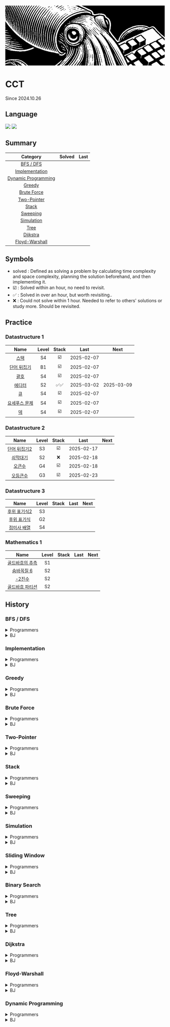 <a href="*"><img src="./banner.jpg"></a>

# CCT

Since 2024.10.26

## Language

<a href="*"><img src="https://img.shields.io/badge/java-007396?style=for-the-badge&logo=OpenJDK&logoColor=white"></a>
<a href="*"><img src="https://img.shields.io/badge/JavaScript-F7DF1E?style=for-the-badge&logo=JavaScript&logoColor=white"></a>

## Summary

|                  Category                   | Solved | Last |
| :-----------------------------------------: | :----: | :--: |
|           [BFS / DFS](#bfs--dfs)            |        |      |
|      [Implementation](#implementation)      |        |      |
| [Dynamic Programming](#dynamic-programming) |        |      |
|              [Greedy](#greedy)              |        |      |
|         [Brute Force](#brute-force)         |        |      |
|         [Two-Pointer](#two-pointer)         |        |      |
|               [Stack](#Stack)               |        |      |
|            [Sweeping](#sweeping)            |        |      |
|          [Simulation](#simulation)          |        |      |
|                [Tree](#tree)                |        |      |
|            [Dijkstra](#dijkstra)            |        |      |
|      [Floyd-Warshall](#floyd-warshall)      |        |      |

## Symbols

- solved : Defined as solving a problem by calculating time complexity and space complexity, planning the solution beforehand, and then implementing it.
- ☑️ : Solved within an hour, no need to revisit.
- ✅ : Solved in over an hour, but worth revisiting..
- ❌ : Could not solve within 1 hour. Needed to refer to others' solutions or study more. Should be revisited.

## Practice

### Datastructure 1

|                         Name                          | Level | Stack |    Last    |    Next    |
| :---------------------------------------------------: | :---: | :---: | :--------: | :--------: |
|     [스택](https://www.acmicpc.net/problem/10828)     |  S4   |  ☑️   | 2025-02-07 |            |
|  [단어 뒤집기](https://www.acmicpc.net/problem/9093)  |  B1   |  ☑️   | 2025-02-07 |            |
|     [괄호](https://www.acmicpc.net/problem/9012)      |  S4   |  ☑️   | 2025-02-07 |            |
|    [에디터](https://www.acmicpc.net/problem/1406)     |  S2   | ✅✅  | 2025-03-02 | 2025-03-09 |
|      [큐](https://www.acmicpc.net/problem/10845)      |  S4   |  ☑️   | 2025-02-07 |            |
| [요세푸스 문제](https://www.acmicpc.net/problem/1158) |  S4   |  ☑️   | 2025-02-07 |            |
|      [덱](https://www.acmicpc.net/problem/10866)      |  S4   |  ☑️   | 2025-02-07 |            |

### Datastructure 2

|                         Name                          | Level | Stack |    Last    | Next |
| :---------------------------------------------------: | :---: | :---: | :--------: | :--: |
| [단어 뒤집기2](https://www.acmicpc.net/problem/17413) |  S3   |  ☑️   | 2025-02-17 |      |
|   [쇠막대기](https://www.acmicpc.net/problem/10799)   |  S2   |  ❌   | 2025-02-18 |      |
|    [오큰수](https://www.acmicpc.net/problem/17298)    |  G4   |  ☑️   | 2025-02-18 |      |
|   [오등큰수](https://www.acmicpc.net/problem/17299)   |  G3   |  ☑️   | 2025-02-23 |      |

### Datastructure 3

|                         Name                         | Level | Stack | Last | Next |
| :--------------------------------------------------: | :---: | :---: | :--: | :--: |
| [후위 표기식2](https://www.acmicpc.net/problem/1935) |  S3   |       |      |      |
| [후위 표기식](https://www.acmicpc.net/problem/1918)  |  G2   |       |      |      |
| [접미사 배열](https://www.acmicpc.net/problem/11656) |  S4   |       |      |      |

### Mathematics 1

|                           Name                           | Level | Stack | Last | Next |
| :------------------------------------------------------: | :---: | :---: | :--: | :--: |
| [골드바흐의 추측](https://www.acmicpc.net/problem/6588)  |  S1   |       |      |      |
|   [숨바꼭질 6](https://www.acmicpc.net/problem/17087)    |  S2   |       |      |      |
|      [-2진수](https://www.acmicpc.net/problem/2089)      |  S2   |       |      |      |
| [골드바흐 파티션](https://www.acmicpc.net/problem/17103) |  S2   |       |      |      |

## History

### BFS / DFS

<details>
  <summary>Programmers</summary>
</details>
<details>
  <summary>BJ</summary>

|                           Name                            | Level | Stack |    Last    |    Next    |
| :-------------------------------------------------------: | :---: | :---: | :--------: | :--------: |
|    [유기농 배추](https://www.acmicpc.net/problem/1012)    |  S2   |  ☑️   | 2025-02-15 |            |
| [연결 요소의 개수](https://www.acmicpc.net/problem/11724) |  S2   |  ☑️   | 2025-02-15 |            |
|     [안전 영역](https://www.acmicpc.net/problem/2468)     |  S1   |  ☑️   | 2025-02-15 |            |
|     [미로 탐색](https://www.acmicpc.net/problem/2178)     |  S1   |  ☑️   | 2025-02-15 |            |
|  [단지번호붙이기](https://www.acmicpc.net/problem/2667)   |  S1   |  ☑️   | 2025-02-15 |            |
|     [숨바꼭질](https://www.acmicpc.net/problem/1697)      |  S1   |  ✅   | 2025-02-15 | 2025-02-18 |
|     [적록색약](https://www.acmicpc.net/problem/10026)     |  G5   |  ☑️   | 2025-02-15 |            |
|      [토마토](https://www.acmicpc.net/problem/7576)       |  G5   |  ☑️   | 2025-02-15 |            |
| [트리의 부모 찾기](https://www.acmicpc.net/problem/11725) |  S2   |  ☑️   | 2025-02-15 |            |
|      [알파벳](https://www.acmicpc.net/problem/1987)       |  G4   |  ☑️   | 2025-02-16 |            |
|   [나이트의 이동](https://www.acmicpc.net/problem/7562)   |  S1   |  ☑️   | 2025-02-16 |            |
|    [영역 구하기](https://www.acmicpc.net/problem/2583)    |  S1   |  ☑️   | 2025-02-16 |            |
|     [섬의 개수](https://www.acmicpc.net/problem/4963)     |  S2   |  ☑️   | 2025-02-17 |            |
|      [A → B](https://www.acmicpc.net/problem/16953)       |  S2   |  ☑️   | 2025-02-17 |            |
|    [이분 그래프](https://www.acmicpc.net/problem/1707)    |  G4   |  ❌   | 2025-02-18 | 2025-02-21 |
|      [연구소](https://www.acmicpc.net/problem/14502)      |  G4   |  ❌   | 2025-02-18 | 2025-02-21 |
|      [토마토](https://www.acmicpc.net/problem/7569)       |  G5   |  ☑️   | 2025-02-19 |            |
|     [촌수계산](https://www.acmicpc.net/problem/2644)      |  S2   |  ✅   | 2025-02-19 | 2025-02-22 |
|       [빙산](https://www.acmicpc.net/problem/2573)        |  G4   |  ☑️   | 2025-02-19 |            |
|    [트리의 지름](https://www.acmicpc.net/problem/1967)    |  G4   |  ❌   | 2025-02-19 | 2025-02-22 |
|     [알고스팟](https://www.acmicpc.net/problem/1261)      |  G4   |  ✅   | 2025-02-22 | 2025-02-25 |
|    [트리의 지름](https://www.acmicpc.net/problem/1167)    |  G2   |  ☑️   | 2025-02-22 |            |
|      [ABCDE](https://www.acmicpc.net/problem/13023)       |  G5   |  ❌   | 2025-02-24 | 2025-02-27 |
|    [인구 이동](https://www.acmicpc.net/problem/16234)     |  G4   |  ❌   | 2025-02-24 | 2025-02-27 |
|      [결혼식](https://www.acmicpc.net/problem/16234)      |  S2   |  ☑️   | 2025-03-24 |            |
|    [숫자고르기](https://www.acmicpc.net/problem/2668)     |  G5   |  ❌   | 2025-04-12 | 2025-04-17 |

</details>

### Implementation

<details>
  <summary>Programmers</summary>
</details>
<details>
  <summary>BJ</summary>
</details>

### Greedy

<details>
  <summary>Programmers</summary>
</details>
<details>
  <summary>BJ</summary>

|                                 Name                                 | Level | Stack |    Last    |    Next    |
| :------------------------------------------------------------------: | :---: | :---: | :--------: | :--------: |
|        [카드 정렬하기](https://www.acmicpc.net/problem/1715)         |  G4   |  ☑️   | 2025-03-14 |            |
|           [주유소](https://www.acmicpc.net/problem/13305)            |  S3   |  ☑️   | 2025-03-14 |            |
|          [단어 수학](https://www.acmicpc.net/problem/1339)           |  G4   |  ✅   | 2025-03-15 | 2025-03-20 |
|             [센서](https://www.acmicpc.net/problem/2212)             |  G4   | ❌✅  | 2025-03-21 | 2025-04-04 |
|            [컵라면](https://www.acmicpc.net/problem/1781)            |  G2   | ☑️✅  | 2025-04-17 | 2025-04-22 |
|            [공항](https://www.acmicpc.net/problem/10775)             |  G2   |  ☑️   | 2025-03-17 |            |
|       [멀티탭 스케줄링](https://www.acmicpc.net/problem/1700)        |  G1   |  ☑️   | 2025-03-17 |            |
|         [강의실 배정](https://www.acmicpc.net/problem/11000)         |  G5   |  ❌   | 2025-03-17 | 2025-03-22 |
|           [수 묶기](https://www.acmicpc.net/problem/1744)            |  G4   |  ✅   | 2025-03-17 | 2025-03-22 |
|         [수리공 항승](https://www.acmicpc.net/problem/1449)          |  S3   |  ☑️   | 2025-03-18 |            |
|             [행렬](https://www.acmicpc.net/problem/1080)             |  S1   |  ❌   | 2025-03-18 | 2025-03-23 |
|            [과제](https://www.acmicpc.net/problem/13904)             |  G3   |  ✅   | 2025-03-22 | 2025-03-27 |
|             [트리](https://www.acmicpc.net/problem/1068)             |  G5   |  ✅   | 2025-03-23 | 2025-03-28 |
|       [통나무 건너뛰기](https://www.acmicpc.net/problem/11497)       |  S1   |  ☑️   | 2025-03-24 |            |
|        [흙길 보수하기](https://www.acmicpc.net/problem/1911)         |  G5   |  ☑️   | 2025-03-25 |            |
|        [파일 합치기 3](https://www.acmicpc.net/problem/13975)        |  G4   |  ☑️   | 2025-03-26 |            |
|      [최소 회의실 개수](https://www.acmicpc.net/problem/19598)       |  G5   |  ✅   | 2025-03-27 | 2025-04-01 |
|         [크게 만들기](https://www.acmicpc.net/problem/2812)          |  G3   |  ✅   | 2025-03-30 | 2025-04-04 |
|          [시간 관리](https://www.acmicpc.net/problem/1263)           |  G5   |  ✅   | 2025-03-31 | 2025-04-05 |
| [사전 순 최대 공통 부분 수열](https://www.acmicpc.net/problem/30805) |  G4   |  ❌   | 2025-03-31 | 2025-04-05 |
|           [순회강연](https://www.acmicpc.net/problem/2109)           |  G3   |  ☑️   | 2025-04-01 |            |
|         [겹치는 선분](https://www.acmicpc.net/problem/1689)          |  G4   |  ✅   | 2025-04-01 | 2025-04-06 |
|            [달력](https://www.acmicpc.net/problem/20207)             |  G5   |  ☑️   | 2025-04-02 |            |
|         [행복 유치원](https://www.acmicpc.net/problem/13164)         |  G5   |  ✅   | 2025-04-03 | 2025-04-08 |
|        [전구와 스위치](https://www.acmicpc.net/problem/2138)         |  G4   |  ❌   | 2025-04-04 | 2025-04-09 |
|        [공주님의 정원](https://www.acmicpc.net/problem/2457)         |  G3   |  ✅   | 2025-04-05 | 2025-04-10 |
|         [내일 할거야](https://www.acmicpc.net/problem/7983)          |  G5   |  ✅   | 2025-04-07 | 2025-04-12 |
|             [소트](https://www.acmicpc.net/problem/1083)             |  G4   |  ☑️   | 2025-04-08 |            |
|             [소트](https://www.acmicpc.net/problem/1071)             |  P5   |  ☑️   | 2025-04-09 |            |
|              [배](https://www.acmicpc.net/problem/1092)              |  G5   |  ❌   | 2025-04-14 | 2025-04-19 |

</details>

### Brute Force

<details>
  <summary>Programmers</summary>
</details>
<details>
  <summary>BJ</summary>

</details>

### Two-Pointer

<details>
  <summary>Programmers</summary>
</details>
<details>
  <summary>BJ</summary>

</details>

### Stack

<details>
  <summary>Programmers</summary>
</details>
<details>
  <summary>BJ</summary>

</details>

### Sweeping

<details>
  <summary>Programmers</summary>
</details>
<details>
  <summary>BJ</summary>

</details>

### Simulation

<details>
  <summary>Programmers</summary>

</details>
<details>
  <summary>BJ</summary>
</details>

### Sliding Window

<details>
  <summary>Programmers</summary>

</details>
<details>
  <summary>BJ</summary>

</details>

### Binary Search

<details>
  <summary>Programmers</summary>

</details>
<details>
  <summary>BJ</summary>

|                                 Name                                  | Level | Stack |    Last    |    Next    |
| :-------------------------------------------------------------------: | :---: | :---: | :--------: | :--------: |
|          [나무 자르기](https://www.acmicpc.net/problem/2805)          |  S2   |  ☑️   | 2025-02-25 |            |
|          [랜선 자르기](https://www.acmicpc.net/problem/1654)          |  S2   |  ✅   | 2025-02-25 | 2025-02-28 |
|             [게임](https://www.acmicpc.net/problem/1654)              |  S3   |  ✅   | 2025-02-25 | 2025-02-28 |
|             [예산](https://www.acmicpc.net/problem/2512)              |  S2   |  ☑️   | 2025-02-26 |            |
|          [공유기 설치](https://www.acmicpc.net/problem/2110)          |  G4   |  ✅   | 2025-02-26 | 2025-03-01 |
|             [용액](https://www.acmicpc.net/problem/2467)              |  G5   |  ❌   | 2025-02-27 | 2025-03-02 |
|           [중량제한](https://www.acmicpc.net/problem/1939)            |  G3   | ✅✅  | 2025-03-03 | 2025-03-10 |
|             [좋다](https://www.acmicpc.net/problem/1253)              |  G4   | ❌✅  | 2025-02-03 | 2025-03-10 |
|            [세 용액](https://www.acmicpc.net/problem/2473)            |  G3   |  ✅   | 2025-03-01 | 2025-03-04 |
|           [K번째 수](https://www.acmicpc.net/problem/1300)            |  G1   |  ❌   | 2025-03-01 | 2025-03-04 |
| [가장 긴 증가하는 부분 수열 3](https://www.acmicpc.net/problem/12738) |  G2   |  ❌   | 2025-03-02 | 2025-03-05 |
|         [두 배열의 합](https://www.acmicpc.net/problem/2143)          |  G3   |  ✅   | 2025-03-04 | 2025-03-07 |
|           [모자이크](https://www.acmicpc.net/problem/2539)            |  G4   |  ☑️   | 2025-03-05 |            |
|           [입국심사](https://www.acmicpc.net/problem/3079)            |  G5   | ✅☑️  | 2025-03-08 |            |
|        [케이크 자르기](https://www.acmicpc.net/problem/17179)         |  G4   |  ❌   | 2025-03-06 | 2025-03-09 |
|        [창영이와 퇴근](https://www.acmicpc.net/problem/22116)         |  G4   |  ☑️   | 2025-03-06 |            |
|       [블랙 프라이데이](https://www.acmicpc.net/problem/18114)        |  G5   |  ❌   | 2025-03-07 | 2025-03-10 |
|        [색종이와 가위](https://www.acmicpc.net/problem/20444)         |  G5   |  ✅   | 2025-03-07 | 2025-03-10 |
|          [반도체 설계](https://www.acmicpc.net/problem/2352)          |  G2   |  ☑️   | 2025-03-09 |            |
|          [세 수의 합](https://www.acmicpc.net/problem/2295)           |  G4   |  ❌   | 2025-03-09 | 2025-03-14 |
|       [합이 0인 네 정수](https://www.acmicpc.net/problem/7453)        |  G2   |  ❌   | 2025-03-09 | 2025-03-14 |
|         [브리징 시그널](https://www.acmicpc.net/problem/3066)         |  G2   |  ☑️   | 2025-03-10 |            |
|         [Closest Pair](https://www.acmicpc.net/problem/14746)         |  G5   |  ☑️   | 2025-03-10 |            |
|             [채굴](https://www.acmicpc.net/problem/15573)             |  G3   |  ✅   | 2025-03-11 | 2025-03-16 |
|          [Convention](https://www.acmicpc.net/problem/16776)          |  G4   |  ❌   | 2025-03-11 | 2025-03-16 |
|           [전기요금](https://www.acmicpc.net/problem/5710)            |  G4   |  ❌   | 2025-03-12 | 2025-03-17 |
|        [회의실 배정 4](https://www.acmicpc.net/problem/19623)         |  G3   |  ❌   | 2025-03-12 | 2025-03-17 |
|           [놀이 공원](https://www.acmicpc.net/problem/1561)           |  G1   |  ✅   | 2025-03-13 | 2025-03-18 |
|        [부분수열의 합 2](https://www.acmicpc.net/problem/1208)        |  G1   |  ❌   | 2025-03-14 | 2025-03-19 |
|           [냅색문제](https://www.acmicpc.net/problem/1450)            |  G1   |  ✅   | 2025-03-14 | 2025-03-19 |
|          [카드 게임](https://www.acmicpc.net/problem/16566)           |  P5   |  ✅   | 2025-03-25 | 2025-03-30 |

</details>

### Tree

<details>
  <summary>Programmers</summary>

</details>
<details>
  <summary>BJ</summary>

|                           Name                            | Level | Stack |    Last    |    Next    |
| :-------------------------------------------------------: | :---: | :---: | :--------: | :--------: |
|   [네트워크 연결](https://www.acmicpc.net/problem/1922)   |  G4   |  ✅   | 2025-03-19 | 2025-03-24 |
| [최소 스패닝 트리](https://www.acmicpc.net/problem/1197)  |  G4   |  ❌   | 2025-03-19 | 2025-03-24 |
|  [도시 분할 계획](https://www.acmicpc.net/problem/1647)   |  G4   |  ☑️   | 2025-03-19 |            |
|      [전력난](https://www.acmicpc.net/problem/6497)       |  G4   |  ☑️   | 2025-03-19 |            |
|     [여행 가자](https://www.acmicpc.net/problem/1976)     |  G4   |  ☑️   | 2025-03-21 |            |
|      [도서관](https://www.acmicpc.net/problem/1416)       |  G4   |  ✅   | 2025-03-21 | 2025-03-26 |
|    [행성 연결](https://www.acmicpc.net/problem/16398)     |  G4   |  ✅   | 2025-03-23 | 2025-03-28 |
|       [LCA](https://www.acmicpc.net/problem/11437)        |  G3   |  ✅   | 2025-03-24 | 2025-03-29 |
|      [거짓말](https://www.acmicpc.net/problem/1043)       |  G4   |  ❌   | 2025-03-28 | 2025-04-01 |
| [나만 안되는 연애](https://www.acmicpc.net/problem/14621) |  G3   |  ✅   | 2025-04-07 | 2025-04-12 |

</details>

### Dijkstra

<details>
  <summary>Programmers</summary>

</details>
<details>
  <summary>BJ</summary>

|                          Name                           | Level | Stack |    Last    |    Next    |
| :-----------------------------------------------------: | :---: | :---: | :--------: | :--------: |
|    [최단경로](https://www.acmicpc.net/problem/1753)     |  G4   |  ✅   | 2025-03-26 | 2025-03-31 |
| [최소비용 구하기](https://www.acmicpc.net/problem/1916) |  G5   |  ✅   | 2025-03-26 | 2025-03-31 |
|   [숨바꼭질 3](https://www.acmicpc.net/problem/13549)   |  G5   |  ❌   | 2025-03-27 | 2025-04-01 |
|      [파티](https://www.acmicpc.net/problem/1238)       |  G3   |  ☑️   | 2025-03-28 |            |
|    [택배 배송](https://www.acmicpc.net/problem/5972)    |  G5   |  ☑️   | 2025-03-29 |            |
|    [알고스팟](https://www.acmicpc.net/problem/1261)     |  G4   |  ✅   | 2025-04-01 | 2025-04-06 |
|  [서강그라운드](https://www.acmicpc.net/problem/14938)  |  G4   |  ✅   | 2025-04-02 | 2025-04-07 |
|      [택배](https://www.acmicpc.net/problem/1719)       |  G3   |  ✅   | 2025-04-11 | 2025-04-16 |

</details>

### Floyd-Warshall

<details>
  <summary>Programmers</summary>

</details>
<details>
  <summary>BJ</summary>

|                               Name                               | Level | Stack |    Last    |    Next    |
| :--------------------------------------------------------------: | :---: | :---: | :--------: | :--------: |
|        [미로만들기](https://www.acmicpc.net/problem/2665)        |  G4   |  ☑️   | 2025-04-03 |            |
|        [경로 찾기](https://www.acmicpc.net/problem/11403)        |  S1   |  ☑️   | 2025-04-03 |            |
|        [플로이드](https://www.acmicpc.net/problem/11404)         |  G4   |  ☑️   | 2025-04-03 |            |
| [케빈 베이컨의 6단계 법칙](https://www.acmicpc.net/problem/1389) |  S1   |  ☑️   | 2025-04-03 |            |
|         [키 순서](https://www.acmicpc.net/problem/2458)          |  G4   |  ✅   | 2025-04-03 | 2025-04-08 |
|          [저울](https://www.acmicpc.net/problem/10159)           |  G4   |  ✅   | 2025-04-03 | 2025-04-08 |
|           [운동](https://www.acmicpc.net/problem/1956)           |  G4   |  ☑️   | 2025-04-04 |            |
|        [구슬 찾기](https://www.acmicpc.net/problem/2617)         |  G4   |  ☑️   | 2025-04-05 |            |

</details>

### Dynamic Programming

<details>
  <summary>Programmers</summary>

</details>
<details>
  <summary>BJ</summary>

|                        Name                         | Level | Stack |    Last    |    Next    |
| :-------------------------------------------------: | :---: | :---: | :--------: | :--------: |
|   [합분해](https://www.acmicpc.net/problem/2225)    |  G5   |  ✅   | 2025-04-10 | 2025-04-15 |
| [계단 오르기](https://www.acmicpc.net/problem/2225) |  S3   |  ✅   | 2025-04-11 | 2025-04-16 |
|   [RGB거리](https://www.acmicpc.net/problem/1149)   |  S1   |  ☑️   | 2025-04-12 |            |
|    [1학년](https://www.acmicpc.net/problem/5557)    |  G5   |  ☑️   | 2025-04-13 |            |
|   [동전 1](https://www.acmicpc.net/problem/2293)    |  G4   |  ❌   | 2025-04-17 | 2025-04-22 |

</details>
